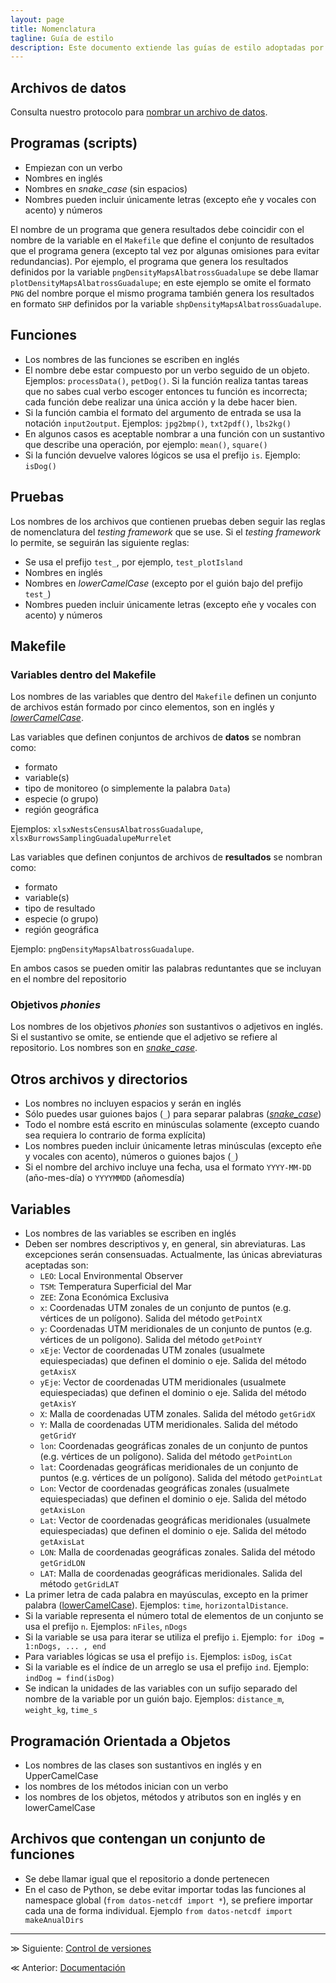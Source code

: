 ```yaml
---
layout: page
title: Nomenclatura
tagline: Guía de estilo
description: Este documento extiende las guías de estilo adoptadas por el equipo de Ciencia de Datos de GECI
---
```

## Archivos de datos

Consulta nuestro protocolo para [nombrar un archivo de datos](https://islasgeci.github.io/datos_en_excel/protocolo/nomenclatura.html).

## Programas (scripts)

- Empiezan con un verbo
- Nombres en inglés
- Nombres en _snake_case_ (sin espacios)
- Nombres pueden incluir únicamente letras (excepto eñe y vocales con acento) y números

El nombre de un programa que genera resultados debe coincidir con el nombre de la variable en el `Makefile` que define el conjunto de resultados que el programa genera (excepto tal vez por algunas omisiones para evitar redundancias). Por ejemplo, el programa que genera los resultados definidos por la variable `pngDensityMapsAlbatrossGuadalupe` se debe llamar `plotDensityMapsAlbatrossGuadalupe`; en este ejemplo se omite el formato `PNG` del nombre porque el mismo programa también genera los resultados en formato `SHP` definidos por la variable `shpDensityMapsAlbatrossGuadalupe`.

## Funciones

- Los nombres de las funciones se escriben en inglés
- El nombre debe estar compuesto por un verbo seguido de un objeto.
Ejemplos: `processData()`, `petDog()`. Si la función realiza tantas
tareas que no sabes cual verbo escoger entonces tu función es incorrecta;
cada función debe realizar una única acción y la debe hacer bien.
- Si la función cambia el formato del argumento de entrada se usa la
notación `input2output`. Ejemplos: `jpg2bmp()`, `txt2pdf()`, `lbs2kg()`
- En algunos casos es aceptable nombrar a una función con un sustantivo que describe una operación, por ejemplo: `mean()`, `square()`
- Si la función devuelve valores lógicos se usa el prefijo `is`.
Ejemplo: `isDog()`

## Pruebas

Los nombres de los archivos que contienen pruebas deben seguir las reglas de nomenclatura del _testing framework_ que se use. Si el _testing framework_ lo permite, se seguirán las siguiente reglas:

- Se usa el prefijo `test_`, por ejemplo, `test_plotIsland`
- Nombres en inglés
- Nombres en _lowerCamelCase_ (excepto por el guión bajo del prefijo `test_`)
- Nombres pueden incluir únicamente letras (excepto eñe y vocales con acento) y números

## Makefile

### Variables dentro del Makefile

Los nombres de las variables que dentro del `Makefile` definen un conjunto de archivos están formado por cinco elementos, son en inglés y [_lowerCamelCase_](https://en.wikipedia.org/wiki/Camel_case).

Las variables que definen conjuntos de archivos de **datos** se nombran como:

- formato
- variable(s)
- tipo de monitoreo (o simplemente la palabra `Data`)
- especie (o grupo)
- región geográfica

Ejemplos: `xlsxNestsCensusAlbatrossGuadalupe`, `xlsxBurrowsSamplingGuadalupeMurrelet`

Las variables que definen conjuntos de archivos de **resultados** se nombran como:

- formato
- variable(s)
- tipo de resultado
- especie (o grupo)
- región geográfica

Ejemplo: `pngDensityMapsAlbatrossGuadalupe`.

En ambos casos se pueden omitir las palabras reduntantes que se incluyan en el nombre del repositorio

### Objetivos _phonies_

Los nombres de los objetivos _phonies_ son sustantivos o adjetivos en inglés. Si el sustantivo se omite, se entiende que el adjetivo se refiere al repositorio. Los nombres son en [_snake_case_](https://en.wikipedia.org/wiki/Snake_case).

## Otros archivos y directorios

- Los nombres no incluyen espacios y serán en inglés
- Sólo puedes usar guiones bajos (`_`) para separar palabras ([_snake_case_](https://en.wikipedia.org/wiki/Snake_case))
- Todo el nombre está escrito en minúsculas solamente (excepto cuando sea requiera lo contrario de forma explícita)
- Los nombres pueden incluir únicamente letras minúsculas (excepto eñe y vocales con acento), números o guiones bajos (`_`)
- Si el nombre del archivo incluye una fecha, usa el formato `YYYY-MM-DD` (año-mes-día) o `YYYYMMDD` (añomesdía)

## Variables

- Los nombres de las variables se escriben en inglés
- Deben ser nombres descriptivos y, en general, sin abreviaturas. Las excepciones serán consensuadas. Actualmente, las únicas abreviaturas aceptadas son:
    - `LEO`: Local Environmental Observer
    - `TSM`: Temperatura Superficial del Mar
    - `ZEE`: Zona Económica Exclusiva
    - `x`: Coordenadas UTM zonales de un conjunto de puntos (e.g. vértices de un polígono). Salida del método `getPointX`
    - `y`: Coordenadas UTM meridionales de un conjunto de puntos (e.g. vértices de un polígono). Salida del método `getPointY`
    - `xEje`: Vector de coordenadas UTM zonales (usualmete equiespeciadas) que definen el dominio o eje. Salida del método `getAxisX`
    - `yEje`: Vector de coordenadas UTM meridionales (usualmete equiespeciadas) que definen el dominio o eje. Salida del método `getAxisY`
    - `X`: Malla de coordenadas UTM zonales. Salida del método `getGridX`
    - `Y`: Malla de coordenadas UTM meridionales. Salida del método `getGridY`
    - `lon`: Coordenadas geográficas zonales de un conjunto de puntos (e.g. vértices de un polígono). Salida del método `getPointLon`
    - `lat`: Coordenadas geográficas meridionales de un conjunto de puntos (e.g. vértices de un polígono). Salida del método `getPointLat`
    - `Lon`: Vector de coordenadas geográficas zonales (usualmete equiespeciadas) que definen el dominio o eje. Salida del método `getAxisLon`
    - `Lat`: Vector de coordenadas geográficas meridionales (usualmete equiespeciadas) que definen el dominio o eje. Salida del método `getAxisLat`
    - `LON`: Malla de coordenadas geográficas zonales. Salida del método `getGridLON`
    - `LAT`: Malla de coordenadas geográficas meridionales. Salida del método `getGridLAT`
- La primer letra de cada palabra en mayúsculas, excepto en la primer
palabra ([lowerCamelCase](http://es.wikipedia.org/wiki/CamelCase)).
Ejemplos: `time`, `horizontalDistance`.
- Si la variable representa el número total de elementos de un conjunto
se usa el prefijo `n`. Ejemplos: `nFiles`, `nDogs`
- Si la variable se usa para iterar se utiliza el prefijo `i`. Ejemplo:
`for iDog = 1:nDogs, ... , end`
- Para variables lógicas se usa el prefijo `is`. Ejemplos: `isDog`,
`isCat`
- Si la variable es el índice de un arreglo se usa el prefijo `ind`.
Ejemplo: `indDog = find(isDog)`
- Se indican la unidades de las variables con un sufijo separado del
nombre de la variable por un guión bajo. Ejemplos: `distance_m`,
`weight_kg`, `time_s`

## Programación Orientada a Objetos

- Los nombres de las clases son sustantivos en inglés y en UpperCamelCase
- los nombres de los métodos inician con un verbo
- los nombres de los objetos, métodos y atributos son en inglés y en lowerCamelCase

## Archivos que contengan un conjunto de funciones

- Se debe llamar igual que el repositorio a donde pertenecen
- En el caso de Python, se debe evitar importar todas las funciones al namespace global (`from datos-netcdf import *`), se prefiere importar cada una de forma individual. Ejemplo `from datos-netcdf import makeAnualDirs`

---

&#8811; Siguiente: [Control de versiones](control_de_versiones.html)

&#8810; Anterior: [Documentación](documentacion.html)
